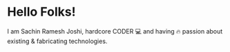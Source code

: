 # Hello Folks!

I am Sachin Ramesh Joshi, hardcore CODER 💻 and having 🔥 passion about existing & fabricating technologies.
